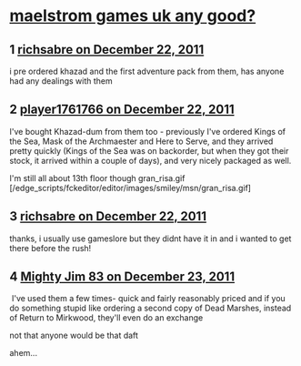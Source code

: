 # [maelstrom games uk any good?](https://community.fantasyflightgames.com/topic/57913-maelstrom-games-uk-any-good/)

## 1 [richsabre on December 22, 2011](https://community.fantasyflightgames.com/topic/57913-maelstrom-games-uk-any-good/?do=findComment&comment=570366)

i pre ordered khazad and the first adventure pack from them, has anyone had any dealings with them

## 2 [player1761766 on December 22, 2011](https://community.fantasyflightgames.com/topic/57913-maelstrom-games-uk-any-good/?do=findComment&comment=570482)

I've bought Khazad-dum from them too - previously I've ordered Kings of the Sea, Mask of the Archmaester and Here to Serve, and they arrived pretty quickly (Kings of the Sea was on backorder, but when they got their stock, it arrived within a couple of days), and very nicely packaged as well.

I'm still all about 13th floor though gran_risa.gif [/edge_scripts/fckeditor/editor/images/smiley/msn/gran_risa.gif]

## 3 [richsabre on December 22, 2011](https://community.fantasyflightgames.com/topic/57913-maelstrom-games-uk-any-good/?do=findComment&comment=570501)

thanks, i usually use gameslore but they didnt have it in and i wanted to get there before the rush!

## 4 [Mighty Jim 83 on December 23, 2011](https://community.fantasyflightgames.com/topic/57913-maelstrom-games-uk-any-good/?do=findComment&comment=570613)

 I've used them a few times- quick and fairly reasonably priced and if you do something stupid like ordering a second copy of Dead Marshes, instead of Return to Mirkwood, they'll even do an exchange

not that anyone would be that daft

ahem...

